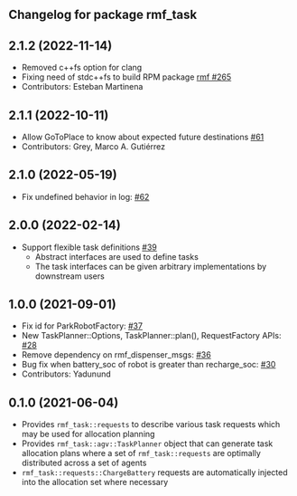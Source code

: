 ## Changelog for package rmf_task

2.1.2 (2022-11-14)
------------------
* Removed c++fs option for clang
* Fixing need of  stdc++fs to build RPM package
  [rmf #265](https://github.com/open-rmf/rmf/issues/265#issuecomment-1308419896)
* Contributors: Esteban Martinena

2.1.1 (2022-10-11)
------------------
* Allow GoToPlace to know about expected future destinations [#61](https://github.com/open-rmf/rmf_task/issues/61)
* Contributors: Grey, Marco A. Gutiérrez

2.1.0 (2022-05-19)
------------------
* Fix undefined behavior in log: [#62](https://github.com/open-rmf/rmf_task/pull/62)

2.0.0 (2022-02-14)
------------------
* Support flexible task definitions [#39](https://github.com/open-rmf/rmf_task/pull/39)
  * Abstract interfaces are used to define tasks
  * The task interfaces can be given arbitrary implementations by downstream users

1.0.0 (2021-09-01)
------------------
* Fix id for ParkRobotFactory: [#37](https://github.com/open-rmf/rmf_task/issues/37)
* New TaskPlanner::Options, TaskPlanner::plan(), RequestFactory APIs: [#28](https://github.com/open-rmf/rmf_task/issues/28)
* Remove dependency on rmf_dispenser_msgs: [#36](https://github.com/open-rmf/rmf_task/issues/36)
* Bug fix when battery_soc of robot is greater than recharge_soc: [#30](https://github.com/open-rmf/rmf_task/issues/30)
* Contributors: Yadunund

0.1.0 (2021-06-04)
------------------
* Provides `rmf_task::requests` to describe various task requests which may be used for allocation planning
* Provides `rmf_task::agv::TaskPlanner` object that can generate task allocation plans where a set of `rmf_task::requests` are optimally distributed across a set of agents
* `rmf_task::requests::ChargeBattery` requests are automatically injected into the allocation set where necessary
